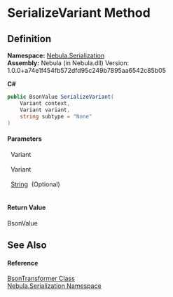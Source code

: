 # SerializeVariant Method




## Definition
**Namespace:** <a href="N_Nebula_Serialization">Nebula.Serialization</a>  
**Assembly:** Nebula (in Nebula.dll) Version: 1.0.0+a74e1f454fb572dfd95c249b7895aa6542c85b05

**C#**
``` C#
public BsonValue SerializeVariant(
	Variant context,
	Variant variant,
	string subtype = "None"
)
```



#### Parameters
<dl><dt>  Variant</dt><dd> </dd><dt>  Variant</dt><dd> </dd><dt>  <a href="https://learn.microsoft.com/dotnet/api/system.string" target="_blank" rel="noopener noreferrer">String</a>  (Optional)</dt><dd> </dd></dl>

#### Return Value
BsonValue

## See Also


#### Reference
<a href="T_Nebula_Serialization_BsonTransformer">BsonTransformer Class</a>  
<a href="N_Nebula_Serialization">Nebula.Serialization Namespace</a>  
